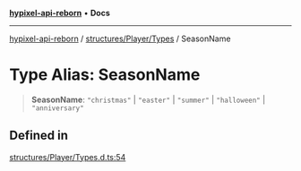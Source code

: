 [**hypixel-api-reborn**](../../../../README.md) • **Docs**

***

[hypixel-api-reborn](../../../../modules.md) / [structures/Player/Types](../README.md) / SeasonName

# Type Alias: SeasonName

> **SeasonName**: `"christmas"` \| `"easter"` \| `"summer"` \| `"halloween"` \| `"anniversary"`

## Defined in

[structures/Player/Types.d.ts:54](https://github.com/Kathund/REBORN-docs-TEST/blob/226e7f6a62bb6bca87ef0828ac84e9098d59f860/src/structures/Player/Types.d.ts#L54)
